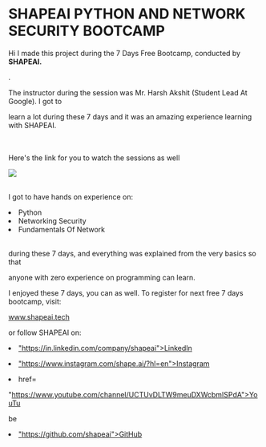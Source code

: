 # SHAPEAI PYTHON AND NETWORK SECURITY BOOTCAMP

Hi I made this project during the 7 Days Free Bootcamp, conducted by <b> SHAPEAI.

</b>.

The instructor during the session was Mr. Harsh Akshit (Student Lead At Google). I got to

learn a lot during these 7 days and it was an amazing experience learning with SHAPEAI.

<br><br>Here's the link for you to watch the sessions as well<br>

<a href="https://youtu.be/W_2aXY9pS2s"> <img src="https://i.ytimg.com/vi/51_UmmA2rVw/hq720.jpg?sqp=-oaymwEcCK4FEIIDSEbyq4qpAw4IARUAAIhCGAFwAcABBg==&rs=AOn4CLCU7c51Qqh9OSGuyxY2pAGfXQ1cPw"> </a>

<br>I got to have hands on experience on:

<li>Python

<li>Networking Security

<li>Fundamentals Of Network

<br>during these 7 days, and everything was explained from the very basics so that

anyone with zero experience on programming can learn.

I enjoyed these 7 days, you can as well. To register for next free 7 days bootcamp, visit:

www.shapeai.tech

or follow SHAPEAI on:

<li><a href=

"https://in.linkedin.com/company/shapeai">LinkedIn</a>

<li><a href=

"https://www.instagram.com/shape.ai/?hl=en">Instagram</a>

<li><a

href=

"https://www.youtube.com/channel/UCTUvDLTW9meuDXWcbmISPdA">YouTu

be</a>

<li><a href=

"https://github.com/shapeai">GitHub</a>

